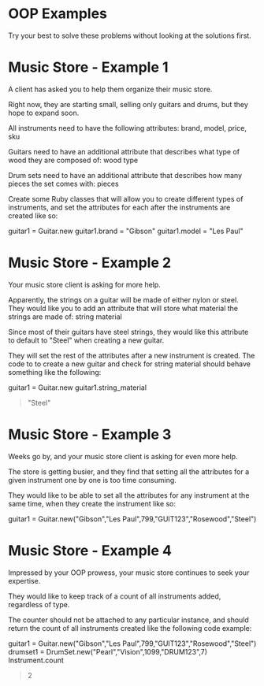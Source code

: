 OOP Examples
============

Try your best to solve these problems without looking at the solutions first.


Music Store - Example 1
============

A client has asked you to help them organize their music store.

Right now, they are starting small, selling only guitars and drums, but they hope to expand soon.

All instruments need to have the following attributes: brand, model, price, sku

Guitars need to have an additional attribute that describes what type of wood they are composed of: wood type

Drum sets need to have an additional attribute that describes how many pieces the set comes with: pieces

Create some Ruby classes that will allow you to create different types of instruments, and set the attributes for each after the instruments are created like so:

guitar1 = Guitar.new
guitar1.brand = "Gibson"
guitar1.model = "Les Paul"


Music Store - Example 2
============

Your music store client is asking for more help.

Apparently, the strings on a guitar will be made of either nylon or steel. They would like you to add an attribute that will store what material the strings are made of: string material

Since most of their guitars have steel strings, they would like this attribute to default to "Steel" when creating a new guitar.

They will set the rest of the attributes after a new instrument is created. The code to to create a new guitar and check for string material should behave something like the following:

guitar1 = Guitar.new
guitar1.string_material
> "Steel"


Music Store - Example 3
============

Weeks go by, and your music store client is asking for even more help. 

The store is getting busier, and they find that setting all the attributes for a given instrument one by one is too time consuming. 

They would like to be able to set all the attributes for any instrument at the same time, when they create the instrument like so:

guitar1 = Guitar.new("Gibson","Les Paul",799,"GUIT123","Rosewood","Steel")


Music Store - Example 4
============

Impressed by your OOP prowess, your music store continues to seek your expertise.

They would like to keep track of a count of all instruments added, regardless of type.

The counter should not be attached to any particular instance, and should return the count of all instruments created like the following code example:

guitar1 = Guitar.new("Gibson","Les Paul",799,"GUIT123","Rosewood","Steel")
drumset1 = DrumSet.new("Pearl","Vision",1099,"DRUM123",7)
Instrument.count
> 2








